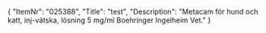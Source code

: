 {
  "ItemNr": "025388",
  "Title": "test",
  "Description": "Metacam för hund och katt, inj-vätska, lösning 5 mg/ml Boehringer Ingelheim Vet."
}